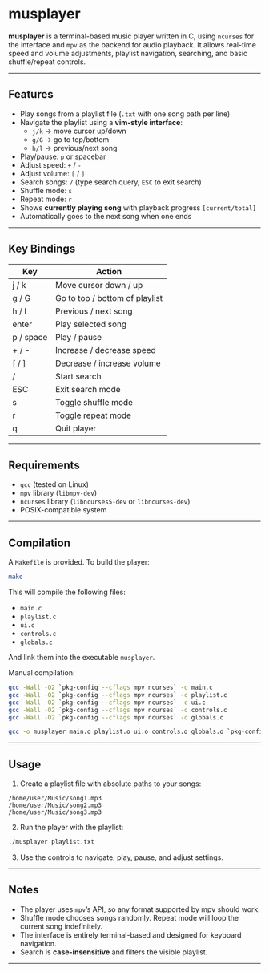 # musplayer

**musplayer** is a terminal-based music player written in C, using `ncurses` for the interface and `mpv` as the backend for audio playback. It allows real-time speed and volume adjustments, playlist navigation, searching, and basic shuffle/repeat controls.

---

## Features

- Play songs from a playlist file (`.txt` with one song path per line)
- Navigate the playlist using a **vim-style interface**:
  - `j/k` → move cursor up/down
  - `g/G` → go to top/bottom
  - `h/l` → previous/next song
- Play/pause: `p` or spacebar
- Adjust speed: `+` / `-`
- Adjust volume: `[` / `]`
- Search songs: `/` (type search query, `ESC` to exit search)
- Shuffle mode: `s`
- Repeat mode: `r`
- Shows **currently playing song** with playback progress `[current/total]`
- Automatically goes to the next song when one ends

---

## Key Bindings

| Key       | Action                              |
|-----------|-------------------------------------|
| j / k     | Move cursor down / up               |
| g / G     | Go to top / bottom of playlist     |
| h / l     | Previous / next song                |
| enter     | Play selected song                  |
| p / space | Play / pause                        |
| + / -     | Increase / decrease speed           |
| [ / ]     | Decrease / increase volume          |
| /         | Start search                        |
| ESC       | Exit search mode                     |
| s         | Toggle shuffle mode                 |
| r         | Toggle repeat mode                  |
| q         | Quit player                          |

---

## Requirements

- `gcc` (tested on Linux)
- `mpv` library (`libmpv-dev`)
- `ncurses` library (`libncurses5-dev` or `libncurses-dev`)
- POSIX-compatible system

---

## Compilation

A `Makefile` is provided. To build the player:

```bash
make
```

This will compile the following files:

- `main.c`
- `playlist.c`
- `ui.c`
- `controls.c`
- `globals.c`

And link them into the executable `musplayer`.

Manual compilation:

```bash
gcc -Wall -O2 `pkg-config --cflags mpv ncurses` -c main.c
gcc -Wall -O2 `pkg-config --cflags mpv ncurses` -c playlist.c
gcc -Wall -O2 `pkg-config --cflags mpv ncurses` -c ui.c
gcc -Wall -O2 `pkg-config --cflags mpv ncurses` -c controls.c
gcc -Wall -O2 `pkg-config --cflags mpv ncurses` -c globals.c

gcc -o musplayer main.o playlist.o ui.o controls.o globals.o `pkg-config --libs mpv ncurses` -lm
```

---

## Usage

1. Create a playlist file with absolute paths to your songs:

```
/home/user/Music/song1.mp3
/home/user/Music/song2.mp3
/home/user/Music/song3.mp3
```

2. Run the player with the playlist:

```bash
./musplayer playlist.txt
```

3. Use the controls to navigate, play, pause, and adjust settings.

---

## Notes

- The player uses `mpv`’s API, so any format supported by mpv should work.
- Shuffle mode chooses songs randomly. Repeat mode will loop the current song indefinitely.
- The interface is entirely terminal-based and designed for keyboard navigation.
- Search is **case-insensitive** and filters the visible playlist.

---

